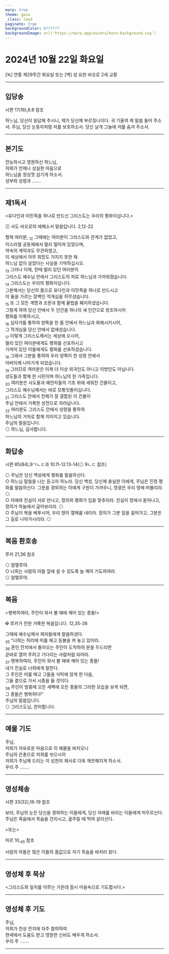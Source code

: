 ```yaml
---
marp: true
theme: gaia
_class: lead
paginate: true
backgroundColor: #ffffff
backgroundImage: url('https://marp.app/assets/hero-background.svg')
---
```


# 2024년 10월 22일 화요일

[녹] 연중 제29주간 화요일 또는 [백] 성 요한 바오로 2세 교황  




---

## 입당송

시편 17(16),6.8 참조

하느님, 당신이 응답해 주시니, 제가 당신께 부르짖나이다. 귀 기울여 제 말씀 들어 주소서. 주님, 당신 눈동자처럼 저를 보호하소서. 당신 날개 그늘에 저를 숨겨 주소서.  
  


---

## 본기도

전능하시고 영원하신 하느님,  
저희가 언제나 성실한 마음으로  
하느님을 정성껏 섬기게 하소서.  
성부와 성령과 …….  
  


---

## 제1독서

<유다인과 이민족을 하나로 만드신 그리스도는 우리의 평화이십니다.>

▥ 사도 바오로의 에페소서 말씀입니다. 2,12-22

형제 여러분, <sub>12</sub> 그때에는 여러분이 그리스도와 관계가 없었고,  
이스라엘 공동체에서 멀리 떨어져 있었으며,  
약속의 계약과도 무관하였고,  
이 세상에서 아무 희망도 가지지 못한 채  
하느님 없이 살았다는 사실을 기억하십시오.  
<sub>13</sub> 그러나 이제, 한때 멀리 있던 여러분이  
그리스도 예수님 안에서 그리스도의 피로 하느님과 가까워졌습니다.  
<sub>14</sub> 그리스도는 우리의 평화이십니다.  
그분께서는 당신의 몸으로 유다인과 이민족을 하나로 만드시고  
이 둘을 가르는 장벽인 적개심을 허무셨습니다.  
<sub>15</sub> 또 그 모든 계명과 조문과 함께 율법을 폐지하셨습니다.  
그렇게 하여 당신 안에서 두 인간을 하나의 새 인간으로 창조하시어  
평화를 이룩하시고,  
<sub>16</sub> 십자가를 통하여 양쪽을 한 몸 안에서 하느님과 화해시키시어,  
그 적개심을 당신 안에서 없애셨습니다.  
<sub>17</sub> 이렇게 그리스도께서는 세상에 오시어,  
멀리 있던 여러분에게도 평화를 선포하시고  
가까이 있던 이들에게도 평화를 선포하셨습니다.  
<sub>18</sub> 그래서 그분을 통하여 우리 양쪽이 한 성령 안에서  
아버지께 나아가게 되었습니다.  
<sub>19</sub> 그러므로 여러분은 이제 더 이상 외국인도 아니고 이방인도 아닙니다.  
성도들과 함께 한 시민이며 하느님의 한 가족입니다.  
<sub>20</sub> 여러분은 사도들과 예언자들의 기초 위에 세워진 건물이고,  
그리스도 예수님께서는 바로 모퉁잇돌이십니다.  
<sub>21</sub> 그리스도 안에서 전체가 잘 결합된 이 건물이  
주님 안에서 거룩한 성전으로 자라납니다.  
<sub>22</sub> 여러분도 그리스도 안에서 성령을 통하여  
하느님의 거처로 함께 지어지고 있습니다.  
주님의 말씀입니다.  
◎ 하느님, 감사합니다.  
  


---

## 화답송

시편 85(84),9ㄱㄴㄷ과 10.11-12.13-14(◎ 9ㄴㄷ 참조)

◎ 주님은 당신 백성에게 평화를 말씀하신다.  
○ 하느님 말씀을 나는 듣고자 하노라. 당신 백성, 당신께 충실한 이에게, 주님은 진정 평화를 말씀하신다. 그분을 경외하는 이에게 구원이 가까우니, 영광은 우리 땅에 머물리라. ◎  
○ 자애와 진실이 서로 만나고, 정의와 평화가 입을 맞추리라. 진실이 땅에서 돋아나고, 정의가 하늘에서 굽어보리라. ◎  
○ 주님이 복을 베푸시어, 우리 땅이 열매를 내리라. 정의가 그분 앞을 걸어가고, 그분은 그 길로 나아가시리라. ◎  
  


---

## 복음 환호송

루카 21,36 참조

◎ 알렐루야.  
○ 너희는 사람의 아들 앞에 설 수 있도록 늘 깨어 기도하여라.  
◎ 알렐루야.  
  


---

## 복음

<행복하여라, 주인이 와서 볼 때에 깨어 있는 종들!>

✠ 루카가 전한 거룩한 복음입니다. 12,35-38

그때에 예수님께서 제자들에게 말씀하셨다.  
<sub>35</sub> “너희는 허리에 띠를 매고 등불을 켜 놓고 있어라.  
<sub>36</sub> 혼인 잔치에서 돌아오는 주인이 도착하여 문을 두드리면  
곧바로 열어 주려고 기다리는 사람처럼 되어라.  
<sub>37</sub> 행복하여라, 주인이 와서 볼 때에 깨어 있는 종들!  
내가 진실로 너희에게 말한다.  
그 주인은 띠를 매고 그들을 식탁에 앉게 한 다음,  
그들 곁으로 가서 시중을 들 것이다.  
<sub>38</sub> 주인이 밤중에 오든 새벽에 오든 종들의 그러한 모습을 보게 되면,  
그 종들은 행복하다!”  
주님의 말씀입니다.  
◎ 그리스도님, 찬미합니다.  
  


---

## 예물 기도

주님,  
저희가 자유로운 마음으로 이 예물을 바치오니  
주님의 은총으로 저희를 씻으시어  
저희가 주님께 드리는 이 성찬의 제사로 더욱 깨끗해지게 하소서.  
우리 주 …….  
  


---

## 영성체송

시편 33(32),18-19 참조

보라, 주님의 눈은 당신을 경외하는 이들에게, 당신 자애를 바라는 이들에게 머무르신다. 주님은 죽음에서 목숨을 건지시고, 굶주릴 때 먹여 살리신다.  
  
<또는>  
  
마르 10,<sub>45</sub> 참조  
  
사람의 아들은 많은 이들의 몸값으로 자기 목숨을 바치러 왔다.  


---

## 영성체 후 묵상

<그리스도와 일치를 이루는 가운데 잠시 마음속으로 기도합시다.>  


---

## 영성체 후 기도

주님,  
저희가 천상 잔치에 자주 참여하여  
현세에서 도움도 받고 영원한 신비도 배우게 하소서.  
우리 주 …….  
  


---